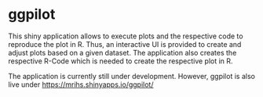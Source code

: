 # ggpilot
This shiny application allows to execute plots and the respective code to reproduce the plot in R. Thus, an interactive UI is provided to create and adjust plots based on a given dataset. The application also creates the respective R-Code which is needed to create the respective plot in R.


The application is currently still under development. However, ggpilot is also live under https://mrihs.shinyapps.io/ggpilot/

